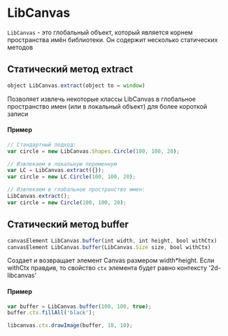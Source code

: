 LibCanvas
=========

`LibCanvas` - это глобальный объект, который является корнем пространства имён библиотеки. Он содержит несколько статических методов


## Статический метод extract

```js
object LibCanvas.extract(object to = window)
```

Позволяет извлечь некоторые классы LibCanvas в глобальное пространство имен (или в локальный объект) для более короткой записи
	
#### Пример

```js
// Стандартный подход:
var circle = new LibCanvas.Shapes.Circle(100, 100, 20);

// Извлекаем в локальную переменную
var LC = LibCanvas.extract({});
var circle = new LC.Circle(100, 100, 20);

// Извлекаем в глобальное пространство имен:
LibCanvas.extract();
var circle = new Circle(100, 100, 20);
```

## Статический метод buffer

```js
canvasElement LibCanvas.buffer(int width, int height, bool withCtx)
canvasElement LibCanvas.buffer(LibCanvas.Size size, bool withCtx)
```

Создает и возвращает элемент Canvas размером width*height.
Если withCtx правдив, то свойство `ctx` элемента будет равно контексту '2d-libcanvas'


#### Пример

```js
var buffer = LibCanvas.buffer(100, 100, true);
buffer.ctx.fillAll('black');

libcanvas.ctx.drawImage(buffer, 10, 10);
```